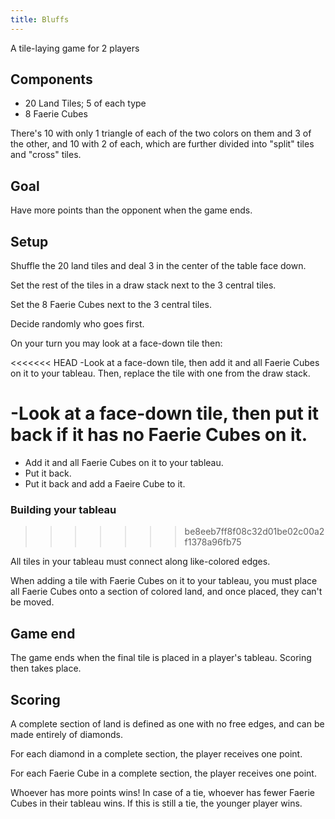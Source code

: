 ```yaml
---
title: Bluffs
---
```


A tile-laying game for 2 players

## Components

- 20 Land Tiles; 5 of each type
- 8 Faerie Cubes

There's 10 with only 1 triangle of each of the two colors on them and 3 of the other, and 10 with 2 of each, which are further divided into "split" tiles and "cross" tiles.
 
## Goal

Have more points than the opponent when the game ends.

## Setup

Shuffle the 20 land tiles and deal 3 in the center of the table face down.

Set the rest of the tiles in a draw stack next to the 3 central tiles.

Set the 8 Faerie Cubes next to the 3 central tiles.

Decide randomly who goes first.

On your turn you may look at a face-down tile then:

<<<<<<< HEAD
-Look at a face-down tile, then add it and all Faerie Cubes on it to your tableau. Then, replace the tile with one from the draw stack.

-Look at a face-down tile, then put it back if it has no Faerie Cubes on it.   
=======
- Add it and all Faerie Cubes on it to your tableau.
- Put it back.
- Put it back and add a Faeire Cube to it.

### Building your tableau
>>>>>>> be8eeb7ff8f08c32d01be02c00a2f1378a96fb75

All tiles in your tableau must connect along like-colored edges.

When adding a tile with Faerie Cubes on it to your tableau, you must place all Faerie Cubes onto a section of colored land, and once placed, they can't be moved.

## Game end

The game ends when the final tile is placed in a player's tableau. Scoring then takes place.

## Scoring

A complete section of land is defined as one with no free edges, and can be made entirely of diamonds.

For each diamond in a complete section, the player receives one point.

For each Faerie Cube in a complete section, the player receives one point.

Whoever has more points wins! In case of a tie, whoever has fewer Faerie Cubes in their tableau wins. If this is still a tie, the younger player wins.
